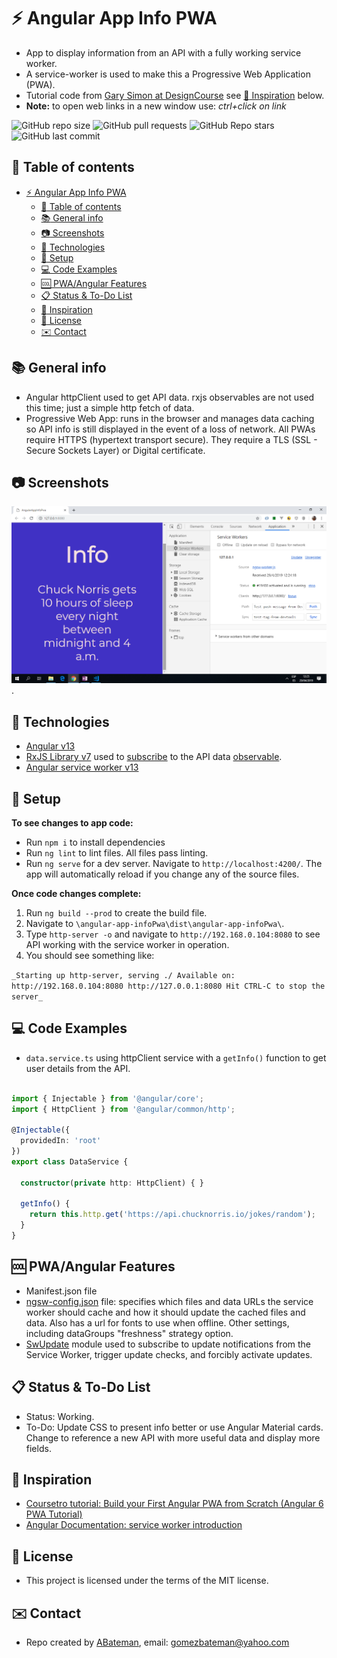 # :zap: Angular App Info PWA

* App to display information from an API with a fully working service worker.
* A service-worker is used to make this a Progressive Web Application (PWA).
* Tutorial code from [Gary Simon at DesignCourse](https://www.youtube.com/channel/UCVyRiMvfUNMA1UPlDPzG5Ow) see [:clap: Inspiration](#clap-inspiration) below.
* **Note:** to open web links in a new window use: _ctrl+click on link_

![GitHub repo size](https://img.shields.io/github/repo-size/AndrewJBateman/angular-app-infopwa?style=plastic)
![GitHub pull requests](https://img.shields.io/github/issues-pr/AndrewJBateman/angular-app-infopwa?style=plastic)
![GitHub Repo stars](https://img.shields.io/github/stars/AndrewJBateman/angular-app-infopwa?style=plastic)
![GitHub last commit](https://img.shields.io/github/last-commit/AndrewJBateman/angular-app-infopwa?style=plastic)

## :page_facing_up: Table of contents

* [:zap: Angular App Info PWA](#zap-angular-app-info-pwa)
  * [:page_facing_up: Table of contents](#page_facing_up-table-of-contents)
  * [:books: General info](#books-general-info)
  * [:camera: Screenshots](#camera-screenshots)
  * [:signal_strength: Technologies](#signal_strength-technologies)
  * [:floppy_disk: Setup](#floppy_disk-setup)
  * [:computer: Code Examples](#computer-code-examples)
  * [:cool: PWA/Angular Features](#cool-pwaangular-features)
  * [:clipboard: Status & To-Do List](#clipboard-status--to-do-list)
  * [:clap: Inspiration](#clap-inspiration)
  * [:file_folder: License](#file_folder-license)
  * [:envelope: Contact](#envelope-contact)

## :books: General info

* Angular httpClient used to get API data. rxjs observables are not used this time; just a simple http fetch of data.
* Progressive Web App: runs in the browser and manages data caching so API info is still displayed in the event of a loss of network. All PWAs require HTTPS (hypertext transport secure). They require a TLS (SSL - Secure Sockets Layer) or Digital certificate.

## :camera: Screenshots

![Example screenshot](./img/api-service-worker.png).

## :signal_strength: Technologies

* [Angular v13](https://angular.io/)
* [RxJS Library v7](https://angular.io/guide/rx-library) used to [subscribe](http://reactivex.io/documentation/operators/subscribe.html) to the API data [observable](http://reactivex.io/documentation/observable.html).
* [Angular service worker v13](https://angular.io/guide/service-worker-intro)

## :floppy_disk: Setup

**To see changes to app code:**

* Run `npm i` to install dependencies
* Run `ng lint` to lint files. All files pass linting.
* Run `ng serve` for a dev server. Navigate to `http://localhost:4200/`. The app will automatically reload if you change any of the source files.

**Once code changes complete:**

1. Run `ng build --prod` to create the build file.
2. Navigate to `\angular-app-infoPwa\dist\angular-app-infoPwa\`.
3. Type `http-server -o` and navigate to `http://192.168.0.104:8080` to see API working with the service worker in operation.
4. You should see something like:

  `_Starting up http-server, serving ./
  Available on:
  http://192.168.0.104:8080
  http://127.0.0.1:8080
  Hit CTRL-C to stop the server_`

## :computer: Code Examples

* `data.service.ts` using httpClient service with a `getInfo()` function to get user details from the API.

```typescript

import { Injectable } from '@angular/core';
import { HttpClient } from '@angular/common/http';

@Injectable({
  providedIn: 'root'
})
export class DataService {

  constructor(private http: HttpClient) { }

  getInfo() {
    return this.http.get('https://api.chucknorris.io/jokes/random');
  }
}

```

## :cool: PWA/Angular Features

* Manifest.json file
* [ngsw-config.json](https://angular.io/guide/service-worker-config) file: specifies which files and data URLs the service worker should cache and how it should update the cached files and data. Also has a url for fonts to use when offline. Other settings, including dataGroups "freshness" strategy option.
* [SwUpdate](https://angular.io/api/service-worker/SwUpdate) module used to subscribe to update notifications from the Service Worker, trigger update checks, and forcibly activate updates.

## :clipboard: Status & To-Do List

* Status: Working.
* To-Do: Update CSS to present info better or use Angular Material cards. Change to reference a new API with more useful data and display more fields.

## :clap: Inspiration

* [Coursetro tutorial: Build your First Angular PWA from Scratch (Angular 6 PWA Tutorial)](https://www.youtube.com/watch?v=othhfZ0mGjU)
* [Angular Documentation: service worker introduction](https://angular.io/guide/service-worker-intro)

## :file_folder: License

* This project is licensed under the terms of the MIT license.

## :envelope: Contact

* Repo created by [ABateman](https://github.com/AndrewJBateman), email: gomezbateman@yahoo.com

